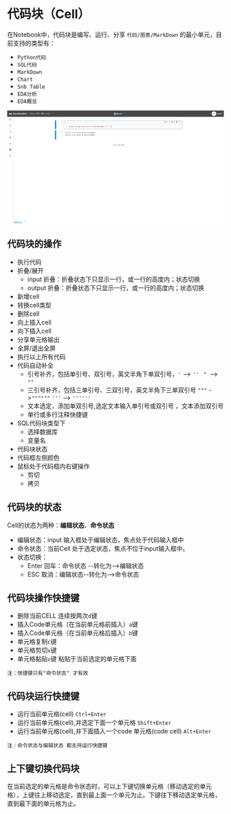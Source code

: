 # 代码块（Cell）

在Notebook中，代码块是编写、运行、分享 `代码/图表/MarkDown` 的最小单元，目前支持的类型有：

* `Python代码`
* `SQL代码`
* `MarkDown`
* `Chart`
* `Snb Table`
* `EDA分析`
* `EDA概览`

![](/assets/cellfirst.png)

## 代码块的操作

* 执行代码
* 折叠/展开
    * input 折叠：折叠状态下只显示一行，或一行的高度内；状态切换
    * output 折叠：折叠状态下只显示一行，或一行的高度内；状态切换
* 新增cell
* 转换cell类型
* 删除cell
* 向上插入cell
* 向下插入cell
* 分享单元格输出
* 全屏/退出全屏
* 执行以上所有代码
* 代码自动补全
    * 引号补齐，包括单引号、双引号，英文半角下单双引号，`'`  --> `'' `    `" `--> `"" `
    * 三引号补齐，包括三单引号、三双引号，英文半角下三单双引号 `"""` ->`""""""`   `'''`  --> `''''''`
    * 文本选定，添加单双引号,选定文本输入单引号或双引号 ，文本添加双引号
    * 单行或多行注释快捷键
* SQL代码块类型下
    + 选择数据库
    + 变量名
* 代码块状态
* 代码框左侧颜色
* 鼠标处于代码框内右键操作
    + 剪切
    + 拷贝

## 代码块的状态

Cell的状态为两种：**编辑状态**、**命令状态**
* 编辑状态：input 输入框处于编辑状态，焦点处于代码输入框中
* 命令状态：当前Cell 处于选定状态，焦点不位于input输入框中。
* 状态切换：
    * Enter 回车：命令状态 --转化为-->编辑状态
    * ESC   取消：编辑状态--转化为-->命令状态

## 代码块操作快捷键
* 删除当前CELL   连续按两次`d`键
* 插入Code单元格（在当前单元格前插入）`a`键
* 插入Code单元格（在当前单元格后插入）`b`键
* 单元格复制`c`键
* 单元格剪切`x`键
* 单元格黏贴`v`键   粘贴于当前选定的单元格下面

`注：快捷键只有"命令状态" 才有效`

## 代码块运行快捷键
* 运行当前单元格(cell) `Ctrl+Enter`
* 运行当前单元格(cell),并选定下面一个单元格  `Shift+Enter`
* 运行当前单元格(cell),并下面插入一个code 单元格(code cell)  `Alt+Enter`

`注：命令状态与编辑状态 都支持运行快捷键`

## 上下键切换代码块
在当前选定的单元格是命令状态时，可以上下键切换单元格（移动选定的单元格），上键往上移动选定，直到最上面一个单元为止。下键往下移动选定单元格，直到最下面的单元格为止。




















